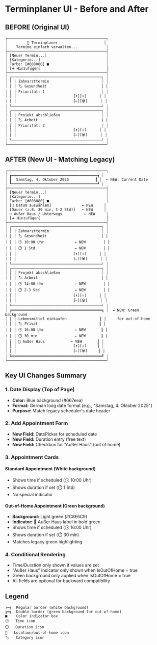 # Terminplaner UI - Before and After

## BEFORE (Original UI)

```
┌─────────────────────────────────────────────┐
│         📅 Terminplaner                     │
│    Termine einfach verwalten...             │
├─────────────────────────────────────────────┤
│ [Neuer Termin...]                           │
│ [Kategorie...]                              │
│ Farbe: [#808080] ■                          │
│ [➕ Hinzufügen]                              │
├─────────────────────────────────────────────┤
│ ┌─────────────────────────────────────────┐ │
│ │ │ Zahnarzttermin                        │ │
│ │ │ 🏷️ Gesundheit                         │ │
│ │ │ Priorität: 1                          │ │
│ │ │                          [⬆️][⬇️]      │ │
│ │ │                          [✏️][🗑️]      │ │
│ └─────────────────────────────────────────┘ │
│ ┌─────────────────────────────────────────┐ │
│ │ │ Projekt abschließen                   │ │
│ │ │ 🏷️ Arbeit                             │ │
│ │ │ Priorität: 2                          │ │
│ │ │                          [⬆️][⬇️]      │ │
│ │ │                          [✏️][🗑️]      │ │
│ └─────────────────────────────────────────┘ │
└─────────────────────────────────────────────┘
```

## AFTER (New UI - Matching Legacy)

```
┌─────────────────────────────────────────────┐
│ ┏━━━━━━━━━━━━━━━━━━━━━━━━━━━━━━━━━━━━━━━┓ │
│ ┃  Samstag, 4. Oktober 2025            ┃ │  ← NEW: Current Date
│ ┗━━━━━━━━━━━━━━━━━━━━━━━━━━━━━━━━━━━━━━━┛ │
├─────────────────────────────────────────────┤
│ [Neuer Termin...]                           │
│ [Kategorie...]                              │
│ Farbe: [#808080] ■                          │
│ [📅 Datum auswählen]              ← NEW     │
│ [Dauer (z.B. 30 min, 1-2 Std)]   ← NEW     │
│ ☐ Außer Haus / Unterwegs          ← NEW     │
│ [➕ Hinzufügen]                              │
├─────────────────────────────────────────────┤
│ ┌─────────────────────────────────────────┐ │
│ │ │ Zahnarzttermin                        │ │
│ │ │ 🏷️ Gesundheit                         │ │
│ │ │ 🕒 10:00 Uhr              ← NEW        │ │
│ │ │ ⏱️ 1 Std                  ← NEW        │ │
│ │ │                          [⬆️][⬇️]      │ │
│ │ │                          [✏️][🗑️]      │ │
│ └─────────────────────────────────────────┘ │
│ ┌─────────────────────────────────────────┐ │
│ │ │ Projekt abschließen                   │ │
│ │ │ 🏷️ Arbeit                             │ │
│ │ │ 🕒 14:00 Uhr              ← NEW        │ │
│ │ │ ⏱️ 2-3 Std                ← NEW        │ │
│ │ │                          [⬆️][⬇️]      │ │
│ │ │                          [✏️][🗑️]      │ │
│ └─────────────────────────────────────────┘ │
│ ╔═════════════════════════════════════════╗ │  ← NEW: Green background
│ ║ │ Lebensmittel einkaufen               ║ │     for out-of-home
│ ║ │ 🏷️ Privat                            ║ │
│ ║ │ 🕒 16:00 Uhr              ← NEW       ║ │
│ ║ │ ⏱️ 30 min                 ← NEW       ║ │
│ ║ │ 📍 Außer Haus            ← NEW       ║ │
│ ║ │                          [⬆️][⬇️]     ║ │
│ ║ │                          [✏️][🗑️]     ║ │
│ ╚═════════════════════════════════════════╝ │
└─────────────────────────────────────────────┘
```

## Key UI Changes Summary

### 1. Date Display (Top of Page)
- **Color:** Blue background (#667eea)
- **Format:** German long date format (e.g., "Samstag, 4. Oktober 2025")
- **Purpose:** Match legacy scheduler's date header

### 2. Add Appointment Form
- **New Field:** DatePicker for scheduled date
- **New Field:** Duration entry (free text)
- **New Field:** Checkbox for "Außer Haus" (out of home)

### 3. Appointment Cards
#### Standard Appointment (White background)
- Shows time if scheduled (🕒 10:00 Uhr)
- Shows duration if set (⏱️ 1 Std)
- No special indicator

#### Out-of-Home Appointment (Green background)
- **Background:** Light green (#C8E6C9)
- **Indicator:** 📍 Außer Haus label in bold green
- Shows time if scheduled (🕒 16:00 Uhr)
- Shows duration if set (⏱️ 30 min)
- Matches legacy green highlighting

### 4. Conditional Rendering
- Time/Duration only shown if values are set
- "Außer Haus" indicator only shown when IsOutOfHome = true
- Green background only applied when IsOutOfHome = true
- All fields are optional for backward compatibility

## Legend
```
┌─┐  Regular border (white background)
╔═╗  Double border (green background for out-of-home)
■    Color indicator box
🕒   Time icon
⏱️   Duration icon
📍   Location/out-of-home icon
🏷️   Category icon
```
